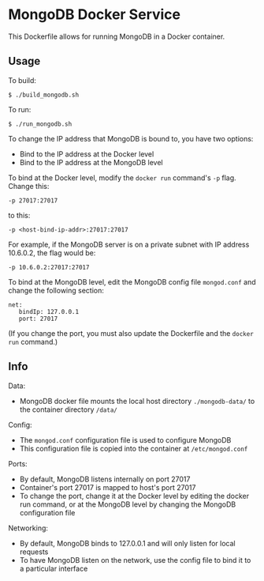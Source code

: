 # MongoDB Docker Service

This Dockerfile allows for running MongoDB in a Docker container.

## Usage

To build:

```
$ ./build_mongodb.sh
```

To run:

```
$ ./run_mongodb.sh
```

To change the IP address that MongoDB is bound to, you have two options:
* Bind to the IP address at the Docker level 
* Bind to the IP address at the MongoDB level

To bind at the Docker level, modify the `docker run` command's `-p` flag.
Change this:

```
-p 27017:27017
```

to this:

```
-p <host-bind-ip-addr>:27017:27017
```

For example, if the MongoDB server is on a private subnet with IP address
10.6.0.2, the flag would be:

```
-p 10.6.0.2:27017:27017
```

To bind at the MongoDB level, edit the MongoDB config file `mongod.conf`
and change the following section:

```
net:
   bindIp: 127.0.0.1
   port: 27017
```

(If you change the port, you must also update the Dockerfile and the 
`docker run` command.)

## Info

Data:
* MongoDB docker file mounts the local host directory `./mongodb-data/` to the container directory `/data/`

Config:
* The `mongod.conf` configuration file is used to configure MongoDB
* This configuration file is copied into the container at `/etc/mongod.conf`

Ports:
* By default, MongoDB listens internally on port 27017
* Container's port 27017 is mapped to host's port 27017
* To change the port, change it at the Docker level by editing the docker run command, or at the MongoDB level by changing the MongoDB configuration file

Networking:
* By default, MongoDB binds to 127.0.0.1 and will only listen for local requests
* To have MongoDB listen on the network, use the config file to bind it to a particular interface


